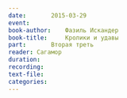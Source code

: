 ```yaml
---
date:		2015-03-29
event:
book-author:	Фазиль Искандер
book-title:		Кролики и удавы
part:		Вторая треть
reader:	Сагамор
duration:
recording:
text-file:
categories:
---
```

